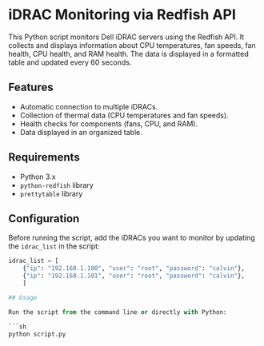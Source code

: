 # iDRAC Monitoring via Redfish API

This Python script monitors Dell iDRAC servers using the Redfish API. It collects and displays information about CPU temperatures, fan speeds, fan health, CPU health, and RAM health. The data is displayed in a formatted table and updated every 60 seconds.

## Features
- Automatic connection to multiple iDRACs.
- Collection of thermal data (CPU temperatures and fan speeds).
- Health checks for components (fans, CPU, and RAM).
- Data displayed in an organized table.

## Requirements
- Python 3.x
- `python-redfish` library
- `prettytable` library

## Configuration

Before running the script, add the iDRACs you want to monitor by updating the `idrac_list` in the script:

```python
idrac_list = [
    {"ip": "192.168.1.100", "user": "root", "password": "calvin"},
    {"ip": "192.168.1.101", "user": "root", "password": "calvin"},
    ]

## Usage

Run the script from the command line or directly with Python:

```sh
python script.py
